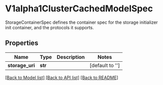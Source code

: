 # V1alpha1ClusterCachedModelSpec

StorageContainerSpec defines the container spec for the storage initializer init container, and the protocols it supports.
## Properties
Name | Type | Description | Notes
------------ | ------------- | ------------- | -------------
**storage_uri** | **str** |  | [default to '']

[[Back to Model list]](../README.md#documentation-for-models) [[Back to API list]](../README.md#documentation-for-api-endpoints) [[Back to README]](../README.md)


